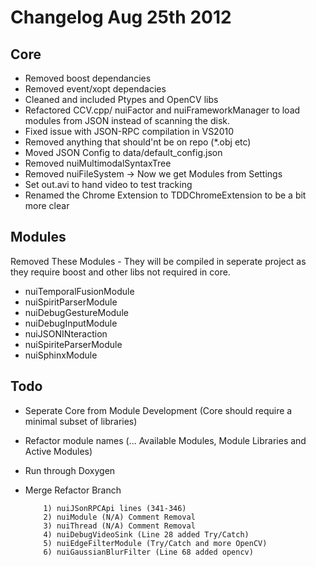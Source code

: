 Changelog Aug 25th 2012
====

Core
------------
 - Removed boost dependancies
 - Removed event/xopt dependacies
 - Cleaned and included Ptypes and OpenCV libs
 - Refactored CCV.cpp/ nuiFactor and nuiFrameworkManager to load modules from JSON instead of scanning the disk.
 - Fixed issue with JSON-RPC compilation in VS2010
 - Removed anything that should'nt be on repo (*.obj etc)
 - Moved JSON Config to data/default_config.json
 - Removed nuiMultimodalSyntaxTree
 - Removed nuiFileSystem -> Now we get Modules from Settings
 - Set out.avi to hand video to test tracking
 - Renamed the Chrome Extension to TDDChromeExtension to be a bit more clear

Modules
------------
Removed These Modules - They will be compiled in seperate project as they require boost and other libs not required in core.

 - nuiTemporalFusionModule
 - nuiSpiritParserModule
 - nuiDebugGestureModule
 - nuiDebugInputModule
 - nuiJSONINteraction
 - nuiSpiriteParserModule
 - nuiSphinxModule

Todo
------------
 - Seperate Core from Module Development (Core should require a minimal subset of libraries)
 - Refactor module names (... Available Modules, Module Libraries and Active Modules) 
 - Run through Doxygen
 - Merge Refactor Branch 
	
		   1) nuiJSonRPCApi lines (341-346)
		   2) nuiModule (N/A) Comment Removal
		   3) nuiThread (N/A) Comment Removal
		   4) nuiDebugVideoSink (Line 28 added Try/Catch)
		   5) nuiEdgeFilterModule (Try/Catch and more OpenCV)
		   6) nuiGaussianBlurFilter (Line 68 added opencv)